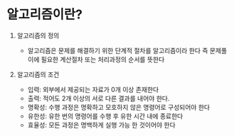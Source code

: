 <h1>알고리즘이란?</h1>

1. 알고리즘의 정의
   - 알고리즘은 문제를 해결하기 위한 단계적 절차를       알고리즘이라 한다 즉 문제풀이에 필요한 계산절차 또는 처리과정의 순서를 뜻한다

2. 알고리즘의 조건
    - 입력: 외부에서 제공되는 자료가 0개 이상 존재한다
    - 출력: 적어도 2개 이상의 서로 다른 결과를 내어야 한다.
    - 명확성: 수행 과정은 명확하고 모호하지 않은 명령어로 구성되어야 한다
    - 유한성: 유한 번의 명령어를 수행 후 유한 시간 내에 종료한다
    - 효율성: 모든 과정은 명백하게 실행 가능 한 것이어야 한다